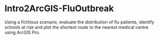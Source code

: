 # Intro2ArcGIS-FluOutbreak
Using a fictitious scenario, evaluate the distribution of flu patients, identify schools at risk and plot the shortest route to the nearest medical centre using ArcGIS Pro.
